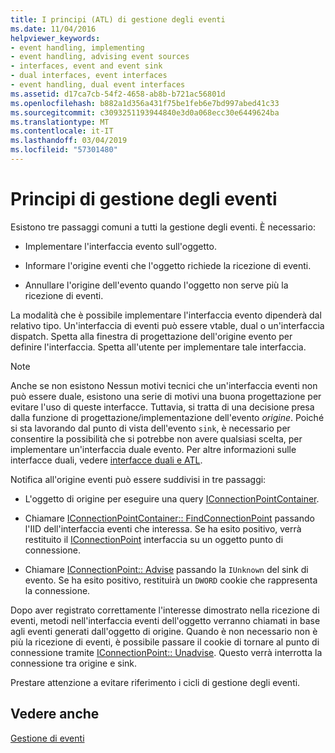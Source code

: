 ```yaml
---
title: I principi (ATL) di gestione degli eventi
ms.date: 11/04/2016
helpviewer_keywords:
- event handling, implementing
- event handling, advising event sources
- interfaces, event and event sink
- dual interfaces, event interfaces
- event handling, dual event interfaces
ms.assetid: d17ca7cb-54f2-4658-ab8b-b721ac56801d
ms.openlocfilehash: b882a1d356a431f75be1feb6e7bd997abed41c33
ms.sourcegitcommit: c3093251193944840e3d0a068ecc30e6449624ba
ms.translationtype: MT
ms.contentlocale: it-IT
ms.lasthandoff: 03/04/2019
ms.locfileid: "57301480"
---
```

# <a name="event-handling-principles"></a>Principi di gestione degli eventi

Esistono tre passaggi comuni a tutti la gestione degli eventi. È necessario:

- Implementare l'interfaccia evento sull'oggetto.

- Informare l'origine eventi che l'oggetto richiede la ricezione di eventi.

- Annullare l'origine dell'evento quando l'oggetto non serve più la ricezione di eventi.

La modalità che è possibile implementare l'interfaccia evento dipenderà dal relativo tipo. Un'interfaccia di eventi può essere vtable, dual o un'interfaccia dispatch. Spetta alla finestra di progettazione dell'origine evento per definire l'interfaccia. Spetta all'utente per implementare tale interfaccia.

> [!NOTE]
>  Anche se non esistono Nessun motivi tecnici che un'interfaccia eventi non può essere duale, esistono una serie di motivi una buona progettazione per evitare l'uso di queste interfacce. Tuttavia, si tratta di una decisione presa dalla funzione di progettazione/implementazione dell'evento *origine*. Poiché si sta lavorando dal punto di vista dell'evento `sink`, è necessario per consentire la possibilità che si potrebbe non avere qualsiasi scelta, per implementare un'interfaccia duale evento. Per altre informazioni sulle interfacce duali, vedere [interfacce duali e ATL](../atl/dual-interfaces-and-atl.md).

Notifica all'origine eventi può essere suddivisi in tre passaggi:

- L'oggetto di origine per eseguire una query [IConnectionPointContainer](/windows/desktop/api/ocidl/nn-ocidl-iconnectionpointcontainer).

- Chiamare [IConnectionPointContainer:: FindConnectionPoint](/windows/desktop/api/ocidl/nf-ocidl-iconnectionpointcontainer-findconnectionpoint) passando l'IID dell'interfaccia eventi che interessa. Se ha esito positivo, verrà restituito il [IConnectionPoint](/windows/desktop/api/ocidl/nn-ocidl-iconnectionpoint) interfaccia su un oggetto punto di connessione.

- Chiamare [IConnectionPoint:: Advise](/windows/desktop/api/ocidl/nf-ocidl-iconnectionpoint-advise) passando la `IUnknown` del sink di evento. Se ha esito positivo, restituirà un `DWORD` cookie che rappresenta la connessione.

Dopo aver registrato correttamente l'interesse dimostrato nella ricezione di eventi, metodi nell'interfaccia eventi dell'oggetto verranno chiamati in base agli eventi generati dall'oggetto di origine. Quando è non necessario non è più la ricezione di eventi, è possibile passare il cookie di tornare al punto di connessione tramite [IConnectionPoint:: Unadvise](/windows/desktop/api/ocidl/nf-ocidl-iconnectionpoint-unadvise). Questo verrà interrotta la connessione tra origine e sink.

Prestare attenzione a evitare riferimento i cicli di gestione degli eventi.

## <a name="see-also"></a>Vedere anche

[Gestione di eventi](../atl/event-handling-and-atl.md)
